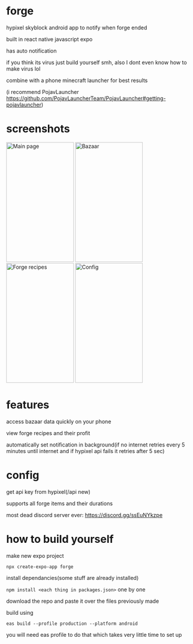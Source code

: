 # forge
hypixel skyblock android app to notify when forge ended

built in react native javascript expo

has auto notification

if you think its virus just build yourself smh, also I dont even know how to make virus lol

combine with a phone minecraft launcher for best results

(i recommend PojavLauncher https://github.com/PojavLauncherTeam/PojavLauncher#getting-pojavlauncher)


# screenshots

<img src="https://cdn.discordapp.com/attachments/963099746254336021/1203295715368112188/Screenshot_20240203_130508_forge.jpg" width="180" height="320" alt="Main page"> <img src="https://cdn.discordapp.com/attachments/601086858021306398/1098997662147162202/Screenshot_20230421_184349_forge.jpg" width="180" height="320" alt="Bazaar">
<img src="https://cdn.discordapp.com/attachments/601086858021306398/1098997661723541564/Screenshot_20230421_184354_forge.jpg" width="180" height="320" alt="Forge recipes"> <img src="https://cdn.discordapp.com/attachments/963099746254336021/1203295714986426428/Screenshot_20240203_130518_forge.jpg" width="180" height="320" alt="Config">




# features

access bazaar data quickly on your phone

view forge recipes and their profit

automatically set notification in background(if no internet retries every 5 minutes until internet and if hypixel api fails it retries after 5 sec)


# config
get api key from hypixel(/api new)

supports all forge items and their durations

most dead discord server ever: https://discord.gg/ssEuNYkzpe


# how to build yourself
make new expo project

```npx create-expo-app forge```

install dependancies(some stuff are already installed)

```npm install <each thing in packages.json>``` one by one

download the repo and paste it over the files previously made


build using 

```eas build --profile production --platform android```

you will need eas profile to do that which takes very little time to set up
